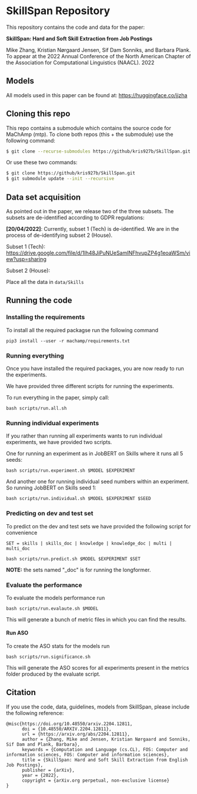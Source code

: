 # SkillSpan Repository
This repository contains the code and data for the paper:

__SkillSpan: Hard and Soft Skill Extraction from Job Postings__

Mike Zhang, Kristian Nørgaard Jensen, Sif Dam Sonniks, and Barbara Plank. To appear at the 2022 Annual Conference of the North American Chapter of the Association for Computational Linguistics (NAACL). 2022

## Models

All models used in this paper can be found at: https://huggingface.co/jjzha

## Cloning this repo

This repo contains a submodule which contains the source code for MaChAmp (mtp). 
To clone both repos (this + the submodule) use the following command:

```bash
$ git clone --recurse-submodules https://github/kris927b/SkillSpan.git
```

Or use these two commands:

```bash
$ git clone https://github/kris927b/SkillSpan.git 
$ git submodule update --init --recursive
```

## Data set acquisition

As pointed out in the paper, we release two of the three subsets. The subsets are de-identified according to GDPR regulations:

__[20/04/2022]__: Currently, subset 1 (Tech) is de-identified. We are in the process of de-identifying subset 2 (House).

Subset 1 (Tech): https://drive.google.com/file/d/1Ih48JiPuNUeSamINFhvupZP4g1eoaWSm/view?usp=sharing

Subset 2 (House): 

Place all the data in `data/Skills`

## Running the code

### Installing the requirements

To install all the required packagse run the following command

```
pip3 install --user -r machamp/requirements.txt
```

### Running everything

Once you have installed the required packages, you are now ready to run the experiments. 

We have provided three different scripts for running the experiments. 

To run everything in the paper, simply call:

```
bash scripts/run.all.sh
```

### Running individual experiments

If you rather than running all experiments wants to run individual experiments, we have provided two scripts. 

One for running an experiment as in JobBERT on Skills where it runs all 5 seeds:

```
bash scripts/run.experiment.sh $MODEL $EXPERIMENT
```

And another one for running individual seed numbers within an experiment. So running JobBERT on Skills seed 1:

```
bash scripts/run.individual.sh $MODEL $EXPERIMENT $SEED
```

### Predicting on dev and test set

To predict on the dev and test sets we have provided the following script for convenience

```
SET = skills | skills_doc | knowledge | knowledge_doc | multi | multi_doc

bash scripts/run.predict.sh $MODEL $EXPERIMENT $SET
```

**NOTE:** the sets named "_doc" is for running the longformer.


### Evaluate the performance

To evaluate the models performance run 

```
bash scripts/run.evalaute.sh $MODEL
```

This will generate a bunch of metric files in which you can find the results.

#### Run ASO 

To create the ASO stats for the models run

```
bash scripts/run.significance.sh
```

This will generate the ASO scores for all experiments present in the metrics folder produced by the evaluate script. 

## Citation

If you use the code, data, guidelines, models from SkillSpan, please include the following reference:


```
@misc{https://doi.org/10.48550/arxiv.2204.12811,
      doi = {10.48550/ARXIV.2204.12811},
      url = {https://arxiv.org/abs/2204.12811},
      author = {Zhang, Mike and Jensen, Kristian Nørgaard and Sonniks, Sif Dam and Plank, Barbara},
      keywords = {Computation and Language (cs.CL), FOS: Computer and information sciences, FOS: Computer and information sciences},
      title = {SkillSpan: Hard and Soft Skill Extraction from English Job Postings},
      publisher = {arXiv},
      year = {2022},
      copyright = {arXiv.org perpetual, non-exclusive license}
}
```
